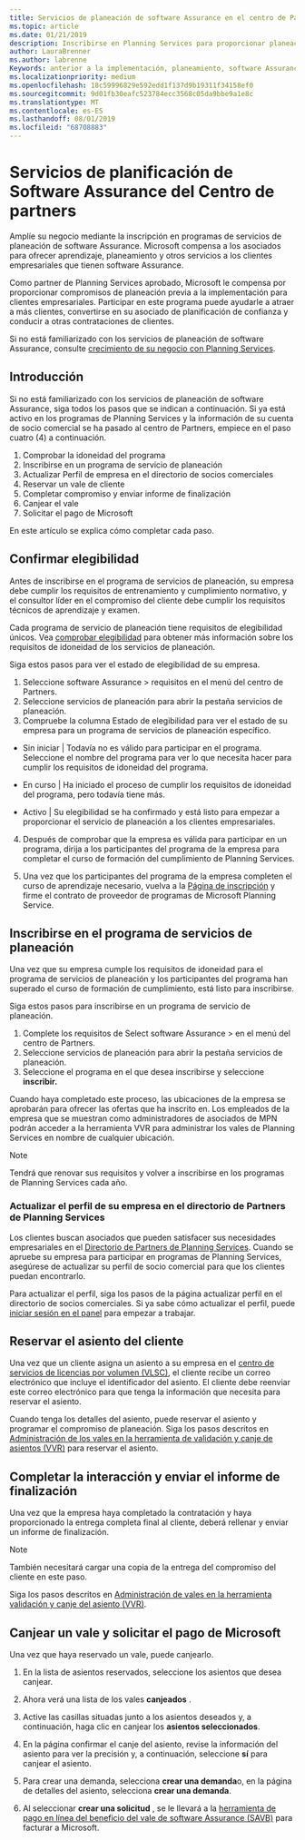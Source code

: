 ```yaml
---
title: Servicios de planeación de software Assurance en el centro de Partners | Centro de Partners
ms.topic: article
ms.date: 01/21/2019
description: Inscribirse en Planning Services para proporcionar planeación previa a la implementación para clientes empresariales
author: LauraBrenner
ms.author: labrenne
Keywords: anterior a la implementación, planeamiento, software Assurance
ms.localizationpriority: medium
ms.openlocfilehash: 18c59996829e592edd1f137d9b19311f34158ef0
ms.sourcegitcommit: 9d01fb30eafc523784ecc3568c05da9bbe9a1e8c
ms.translationtype: MT
ms.contentlocale: es-ES
ms.lasthandoff: 08/01/2019
ms.locfileid: "68708883"
---
```

# <a name="software-assurance-planning-services-in-partner-center"></a>Servicios de planificación de Software Assurance del Centro de partners

Amplíe su negocio mediante la inscripción en programas de servicios de planeación de software Assurance. Microsoft compensa a los asociados para ofrecer aprendizaje, planeamiento y otros servicios a los clientes empresariales que tienen software Assurance.

Como partner de Planning Services aprobado, Microsoft le compensa por proporcionar compromisos de planeación previa a la implementación para clientes empresariales. Participar en este programa puede ayudarle a atraer a más clientes, convertirse en su asociado de planificación de confianza y conducir a otras contrataciones de clientes.

Si no está familiarizado con los servicios de planeación de software Assurance, consulte [crecimiento de su negocio con Planning Services](https://planningservices.partners.extranet.microsoft.com/en/Pages/default.aspx).


## <a name="get-started"></a>Introducción

Si no está familiarizado con los servicios de planeación de software Assurance, siga todos los pasos que se indican a continuación. Si ya está activo en los programas de Planning Services y la información de su cuenta de socio comercial se ha pasado al centro de Partners, empiece en el paso cuatro (4) a continuación. 

1. Comprobar la idoneidad del programa 
2. Inscribirse en un programa de servicio de planeación
3. Actualizar Perfil de empresa en el directorio de socios comerciales
4. Reservar un vale de cliente 
5. Completar compromiso y enviar informe de finalización
6. Canjear el vale 
7. Solicitar el pago de Microsoft

En este artículo se explica cómo completar cada paso.

## <a name="confirm-eligibility"></a>Confirmar elegibilidad

Antes de inscribirse en el programa de servicios de planeación, su empresa debe cumplir los requisitos de entrenamiento y cumplimiento normativo, y el consultor líder en el compromiso del cliente debe cumplir los requisitos técnicos de aprendizaje y examen. 

Cada programa de servicio de planeación tiene requisitos de elegibilidad únicos. Vea [comprobar elegibilidad](https://planningservices.partners.extranet.microsoft.com/en/Pages/partnereligibilityrequirements.aspx) para obtener más información sobre los requisitos de idoneidad de los servicios de planeación.

Siga estos pasos para ver el estado de elegibilidad de su empresa.

1. Seleccione software Assurance > requisitos en el menú del centro de Partners. 
2. Seleccione servicios de planeación para abrir la pestaña servicios de planeación.
3. Compruebe la columna Estado de elegibilidad para ver el estado de su empresa para un programa de servicios de planeación específico. 

- Sin iniciar | Todavía no es válido para participar en el programa. Seleccione el nombre del programa para ver lo que necesita hacer para cumplir los requisitos de idoneidad del programa.

- En curso | Ha iniciado el proceso de cumplir los requisitos de idoneidad del programa, pero todavía tiene más.

- Activo | Su elegibilidad se ha confirmado y está listo para empezar a proporcionar el servicio de planeación a los clientes empresariales. 

4. Después de comprobar que la empresa es válida para participar en un programa, dirija a los participantes del programa de la empresa para completar el curso de formación del cumplimiento de Planning Services. 

5. Una vez que los participantes del programa de la empresa completen el curso de aprendizaje necesario, vuelva a la [Página de inscripción](https://planningservices.partners.extranet.microsoft.com/en/Pages/GetRegistered.aspx) y firme el contrato de proveedor de programas de Microsoft Planning Service. 

## <a name="enroll-in-the-planning-services-program"></a>Inscribirse en el programa de servicios de planeación

Una vez que su empresa cumple los requisitos de idoneidad para el programa de servicios de planeación y los participantes del programa han superado el curso de formación de cumplimiento, está listo para inscribirse. 

Siga estos pasos para inscribirse en un programa de servicio de planeación.

1. Complete los requisitos de Select software Assurance > en el menú del centro de Partners. 
2. Seleccione servicios de planeación para abrir la pestaña servicios de planeación.
3. Seleccione el programa en el que desea inscribirse y seleccione **inscribir.**

Cuando haya completado este proceso, las ubicaciones de la empresa se aprobarán para ofrecer las ofertas que ha inscrito en. Los empleados de la empresa que se muestran como administradores de asociados de MPN podrán acceder a la herramienta VVR para administrar los vales de Planning Services en nombre de cualquier ubicación.
>[!Note]
> Tendrá que renovar sus requisitos y volver a inscribirse en los programas de Planning Services cada año.

### <a name="update-your-companys-profile-in-the-planning-services-partner-directory"></a>Actualizar el perfil de su empresa en el directorio de Partners de Planning Services 

Los clientes buscan asociados que pueden satisfacer sus necesidades empresariales en el [Directorio de Partners de Planning Services](https://directory.partners.extranet.microsoft.com/psbproviders/). Cuando se apruebe su empresa para participar en programas de Planning Services, asegúrese de actualizar su perfil de socio comercial para que los clientes puedan encontrarlo. 

Para actualizar el perfil, siga los pasos de la página actualizar perfil en el directorio de socios comerciales. Si ya sabe cómo actualizar el perfil, puede [iniciar sesión en el panel](https://planningservices.partners.extranet.microsoft.com/en/Pages/dashboard.aspx) para empezar a trabajar.  

## <a name="reserve-customer-voucher"></a>Reservar el asiento del cliente

Una vez que un cliente asigna un asiento a su empresa en el [centro de servicios de licencias por volumen (VLSC)](https://www.microsoft.com/Licensing/servicecenter/default.aspx), el cliente recibe un correo electrónico que incluye el identificador del asiento. El cliente debe reenviar este correo electrónico para que tenga la información que necesita para reservar el asiento. 

Cuando tenga los detalles del asiento, puede reservar el asiento y programar el compromiso de planeación. Siga los pasos descritos en [Administración de los vales en la herramienta de validación y canje de asientos (VVR)](voucher-validation-tool.md) para reservar el asiento.  

## <a name="complete-the-engagement-and-submit-completion-report"></a>Completar la interacción y enviar el informe de finalización

Una vez que la empresa haya completado la contratación y haya proporcionado la entrega completa final al cliente, deberá rellenar y enviar un informe de finalización.

>[!NOTE]
> También necesitará cargar una copia de la entrega del compromiso del cliente en este paso. 


Siga los pasos descritos en [Administración de vales en la herramienta validación y canje del asiento (VVR)](voucher-validation-tool.md).

## <a name="redeem-a-voucher-and-request-payment-from-microsoft"></a>Canjear un vale y solicitar el pago de Microsoft

Una vez que haya reservado un vale, puede canjearlo. 

1. En la lista de asientos reservados, seleccione los asientos que desea canjear. 
2. Ahora verá una lista de los vales **canjeados** .
3. Active las casillas situadas junto a los asientos deseados y, a continuación, haga clic en canjear los **asientos seleccionados**.
4. En la página confirmar el canje del asiento, revise la información del asiento para ver la precisión y, a continuación, seleccione **sí** para canjear el asiento.

5. Para crear una demanda, selecciona **crear una demanda**o, en la página de detalles del asiento, selecciona **crear una demanda**.

6. Al seleccionar **crear una solicitud** , se le llevará a la [herramienta de pago en línea del beneficio del vale de software Assurance (SAVB)](https://planningservices.partners.extranet.microsoft.com/en/Pages/getpaid.aspx) para facturar a Microsoft.



